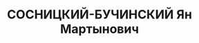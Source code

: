 ---
title: СОСНИЦКИЙ-БУЧИНСКИЙ Ян Мартынович
description: 'Род. в 1882, Витебская губ., Городокский уезд, с. Жучковцы, украинец,
  обр.: низшее, б/п. Проживал: Москва, ул. Мархлевского, д. 18, кв. 59. Дворник в
  московской школе № 275.

  Арестован 11.09.1937. Обв.: шпионаж. Приговор: ВК ВС СССР, 27.10.1937 – ВМН. Расстрелян
  27.10.1937, г.Москва.

  Реабилитирован ВК ВС СССР 02.09.1960'
---